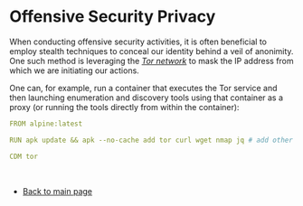 # Offensive Security Privacy

When conducting offensive security activities, it is often beneficial to employ stealth techniques to conceal our identity behind a veil of anonimity.  
One such method is leveraging the [*Tor network*](https://en.wikipedia.org/wiki/Tor_(network)) to mask the IP address from which we are initiating our actions.  

One can, for example, run a container that executes the Tor service and then launching enumeration and discovery tools using that container as a proxy (or running the tools directly from within the container):  
```yaml
FROM alpine:latest

RUN apk update && apk --no-cache add tor curl wget nmap jq # add other tools here

CDM tor
```  

<br>  

- [Back to main page](../../../index.md)  
